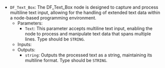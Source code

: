 - `DF_Text_Box`: The DF_Text_Box node is designed to capture and process multiline text input, allowing for the handling of extended text data within a node-based programming environment.
    - Parameters:
        - `Text`: This parameter accepts multiline text input, enabling the node to process and manipulate text data that spans multiple lines. Type should be `STRING`.
    - Inputs:
    - Outputs:
        - `string`: Outputs the processed text as a string, maintaining its multiline format. Type should be `STRING`.
